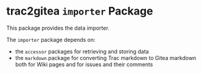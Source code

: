 # trac2gitea `importer` Package

This package provides the data importer.

The `importer` package depends on:

* the `accessor` packages for retrieving and storing data
* the `markdown` package for converting Trac markdown to Gitea markdown both for Wiki pages and for issues and their comments
